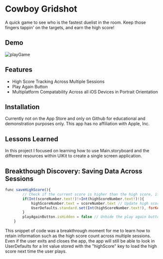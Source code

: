 
# Cowboy Gridshot

A quick game to see who is the fastest duelist in the room. Keep those fingers tappin' on the targets, and earn the high score!

## Demo

![playGame](https://user-images.githubusercontent.com/60119119/186048723-19ba3eda-ebba-4842-93d5-625eadc060cd.gif)


## Features

- High Score Tracking Across Multiple Sessions
- Play Again Button
- Multiplatform Compatability Across all iOS Devices in Portrait Orientation


## Installation

Currently not on the App Store and only on Github for educational and demonstration purposes only. This app has no affiliation with Apple, Inc.
## Lessons Learned

In this project I focused on learning how to use Main.storyboard and the different resources within UIKit to create a single screen application. 
## Breakthough Discovery: Saving Data Across Sessions

```javascript
func saveHighScore(){
        // Check if the current score is higher than the high score, if so update high score and remember it
        if(Int(scoreNumber.text!)!>Int(highScoreNumber.text!)!){
            highScoreNumber.text = scoreNumber.text // Update high score text display
            UserDefaults.standard.set(Int(highScoreNumber.text!), forKey: "highScore") // Store high score for loading later if session ends
        }
        playAgainButton.isHidden = false // Unhide the play again button
    }
```

This snippet of code was a breakthrough moment for me to learn how to retain information such as the high score count across multiple sessions. Even if the user exits and closes the app, the app will still be able to look in UserDefaults for a Int value stored with the "highScore" key to load the high score next time the user plays.
